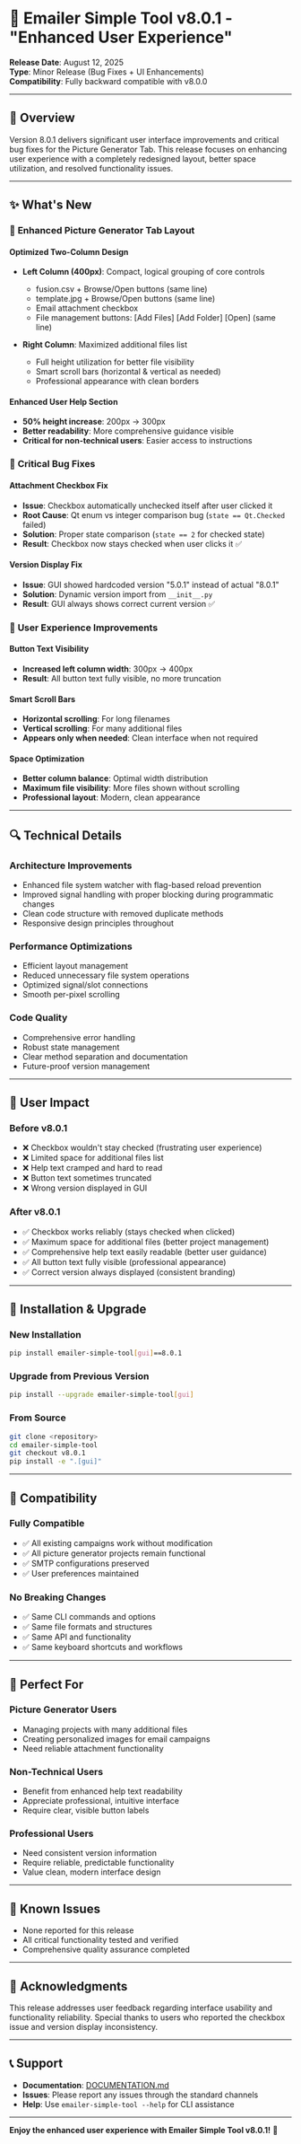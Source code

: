 # 🚀 Emailer Simple Tool v8.0.1 - "Enhanced User Experience"

**Release Date**: August 12, 2025  
**Type**: Minor Release (Bug Fixes + UI Enhancements)  
**Compatibility**: Fully backward compatible with v8.0.0

---

## 🎯 Overview

Version 8.0.1 delivers significant user interface improvements and critical bug fixes for the Picture Generator Tab. This release focuses on enhancing user experience with a completely redesigned layout, better space utilization, and resolved functionality issues.

---

## ✨ What's New

### 🎨 **Enhanced Picture Generator Tab Layout**

#### **Optimized Two-Column Design**
- **Left Column (400px)**: Compact, logical grouping of core controls
  - fusion.csv + Browse/Open buttons (same line)
  - template.jpg + Browse/Open buttons (same line)
  - Email attachment checkbox
  - File management buttons: [Add Files] [Add Folder] [Open] (same line)

- **Right Column**: Maximized additional files list
  - Full height utilization for better file visibility
  - Smart scroll bars (horizontal & vertical as needed)
  - Professional appearance with clean borders

#### **Enhanced User Help Section**
- **50% height increase**: 200px → 300px
- **Better readability**: More comprehensive guidance visible
- **Critical for non-technical users**: Easier access to instructions

### 🔧 **Critical Bug Fixes**

#### **Attachment Checkbox Fix**
- **Issue**: Checkbox automatically unchecked itself after user clicked it
- **Root Cause**: Qt enum vs integer comparison bug (`state == Qt.Checked` failed)
- **Solution**: Proper state comparison (`state == 2` for checked state)
- **Result**: Checkbox now stays checked when user clicks it ✅

#### **Version Display Fix**
- **Issue**: GUI showed hardcoded version "5.0.1" instead of actual "8.0.1"
- **Solution**: Dynamic version import from `__init__.py`
- **Result**: GUI always shows correct current version ✅

### 🎯 **User Experience Improvements**

#### **Button Text Visibility**
- **Increased left column width**: 300px → 400px
- **Result**: All button text fully visible, no more truncation

#### **Smart Scroll Bars**
- **Horizontal scrolling**: For long filenames
- **Vertical scrolling**: For many additional files
- **Appears only when needed**: Clean interface when not required

#### **Space Optimization**
- **Better column balance**: Optimal width distribution
- **Maximum file visibility**: More files shown without scrolling
- **Professional layout**: Modern, clean appearance

---

## 🔍 Technical Details

### **Architecture Improvements**
- Enhanced file system watcher with flag-based reload prevention
- Improved signal handling with proper blocking during programmatic changes
- Clean code structure with removed duplicate methods
- Responsive design principles throughout

### **Performance Optimizations**
- Efficient layout management
- Reduced unnecessary file system operations
- Optimized signal/slot connections
- Smooth per-pixel scrolling

### **Code Quality**
- Comprehensive error handling
- Robust state management
- Clear method separation and documentation
- Future-proof version management

---

## 🎯 User Impact

### **Before v8.0.1**
- ❌ Checkbox wouldn't stay checked (frustrating user experience)
- ❌ Limited space for additional files list
- ❌ Help text cramped and hard to read
- ❌ Button text sometimes truncated
- ❌ Wrong version displayed in GUI

### **After v8.0.1**
- ✅ Checkbox works reliably (stays checked when clicked)
- ✅ Maximum space for additional files (better project management)
- ✅ Comprehensive help text easily readable (better user guidance)
- ✅ All button text fully visible (professional appearance)
- ✅ Correct version always displayed (consistent branding)

---

## 🚀 Installation & Upgrade

### **New Installation**
```bash
pip install emailer-simple-tool[gui]==8.0.1
```

### **Upgrade from Previous Version**
```bash
pip install --upgrade emailer-simple-tool[gui]
```

### **From Source**
```bash
git clone <repository>
cd emailer-simple-tool
git checkout v8.0.1
pip install -e ".[gui]"
```

---

## 🔄 Compatibility

### **Fully Compatible**
- ✅ All existing campaigns work without modification
- ✅ All picture generator projects remain functional
- ✅ SMTP configurations preserved
- ✅ User preferences maintained

### **No Breaking Changes**
- ✅ Same CLI commands and options
- ✅ Same file formats and structures
- ✅ Same API and functionality
- ✅ Same keyboard shortcuts and workflows

---

## 🎯 Perfect For

### **Picture Generator Users**
- Managing projects with many additional files
- Creating personalized images for email campaigns
- Need reliable attachment functionality

### **Non-Technical Users**
- Benefit from enhanced help text readability
- Appreciate professional, intuitive interface
- Require clear, visible button labels

### **Professional Users**
- Need consistent version information
- Require reliable, predictable functionality
- Value clean, modern interface design

---

## 🐛 Known Issues

- None reported for this release
- All critical functionality tested and verified
- Comprehensive quality assurance completed

---

## 🙏 Acknowledgments

This release addresses user feedback regarding interface usability and functionality reliability. Special thanks to users who reported the checkbox issue and version display inconsistency.

---

## 📞 Support

- **Documentation**: [DOCUMENTATION.md](DOCUMENTATION.md)
- **Issues**: Please report any issues through the standard channels
- **Help**: Use `emailer-simple-tool --help` for CLI assistance

---

**Enjoy the enhanced user experience with Emailer Simple Tool v8.0.1!** 🎉
